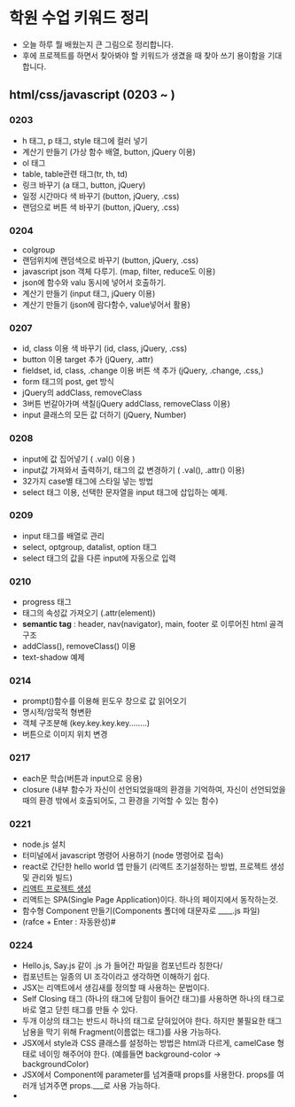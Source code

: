 # 학원 수업 키워드 정리
- 오늘 하루 뭘 배웠는지 큰 그림으로 정리합니다.
- 후에 프로젝트를 하면서 찾아봐야 할 키워드가 생겼을 때 찾아 쓰기 용이함을 기대합니다.

## html/css/javascript (0203 ~ )
### 0203
- h 태그, p 태그, style 태그에 컬러 넣기
- 계산기 만들기 (가상 함수 배열, button, jQuery 이용)
- ol 태그
- table, table관련 태그(tr, th, td)
- 링크 바꾸기 (a 태그, button, jQuery)
- 일정 시간마다 색 바꾸기 (button, jQuery, .css)
- 랜덤으로 버튼 색 바꾸기 (button, jQuery, .css)
### 0204
- colgroup
- 랜덤위치에 랜덤색으로 바꾸기 (button, jQuery, .css)
- javascript json 객체 다루기. (map, filter, reduce도 이용)
- json에 함수와 valu 동시에 넣어서 호출하기.
- 계산기 만들기 (input 태그, jQuery 이용)
- 계산기 만들기 (json에 람다함수, value넣어서 활용)
### 0207
- id, class 이용 색 바꾸기 (id, class, jQuery, .css)
- button 이용 target 추가 (jQuery, .attr)
- fieldset, id, class, .change 이용 버튼 색 추가 (jQuery, .change, .css,)
- form 태그의 post, get 방식
- jQuery의 addClass, removeClass
- 3버튼 번갈아가며 색칠(jQuery addClass, removeClass 이용)
- input 클래스의 모든 값 더하기 (jQuery, Number)
### 0208
- input에 값 집어넣기 ( .val() 이용 )
- input값 가져와서 출력하기, 태그의 값 변경하기 ( .val(), .attr() 이용)
- 32가지 case별 태그에 스타일 넣는 방법
- select 태그 이용, 선택한 문자열을 input 태그에 삽입하는 예제.
### 0209
- input 태그를 배열로 관리
- select, optgroup, datalist, option 태그
- select 태그의 값을 다른 input에 자동으로 입력
### 0210
- progress 태그
- 태그의 속성값 가져오기 (.attr(element))
- <strong>semantic tag</strong> : header, nav(navigator), main, footer 로 이루어진 html 골격 구조
- addClass(), removeClass() 이용
- text-shadow 예제
### 0214
- prompt()함수를 이용해 윈도우 창으로 값 읽어오기
- 명시적/암묵적 형변환
- 객체 구조분해 (key.key.key.key........)
- 버튼으로 이미지 위치 변경
### 0217
- each문 학습(버튼과 input으로 응용)
- closure (내부 함수가 자신이 선언되었을때의 환경을 기억하여, 자신이 선언되었을때의 환경 밖에서 호출되어도, 그 환경을 기억할 수 있는 함수)
### 0221
- node.js 설치
- 터미널에서 javascript 명령어 사용하기 (node 명령어로 접속)
- react로 간단한 hello world 앱 만들기 (리액트 초기설정하는 방법, 프로젝트 생성및 관리와 빌드)
- [리액트 프로젝트 생성](https://velog.io/@rkdden12/React-1-Hello-World)
- 리액트는 SPA(Single Page Application)이다. 하나의 페이지에서 동작하는것.
- 함수형 Component 만들기(Components 폴더에 대문자로 ____.js 파일)
- (rafce + Enter : 자동완성)#
### 0224
- Hello.js, Say.js 같이 .js 가 들어간 파일을 컴포넌트라 칭한다/
- 컴포넌트는 일종의 UI 조각이라고 생각하면 이해하기 쉽다.
- JSX는 리액트에서 생김새를 정의할 때 사용하는 문법이다.
- Self Closing 태그 (하나의 태그에 닫힘이 들어간 태그)를 사용하면 하나의 태그로 바로 열고 닫힌 태그를 만들 수 있다.
- 두개 이상의 태그는 반드시 하나의 태그로 닫혀있어야 한다. 하지만 불필요한 태그 남용을 막기 위해 Fragment(이름없는 태그)를 사용 가능하다.
- JSX에서 style과 CSS 클래스를 설정하는 방법은 html과 다르게, camelCase 형태로 네이밍 해주어야 한다. (예를들면 background-color -> backgroundColor)
- JSX에서 Component에 parameter를 넘겨줄때 props를 사용한다. props를 여러개 넘겨주면 props.___로 사용 가능하다.
- 